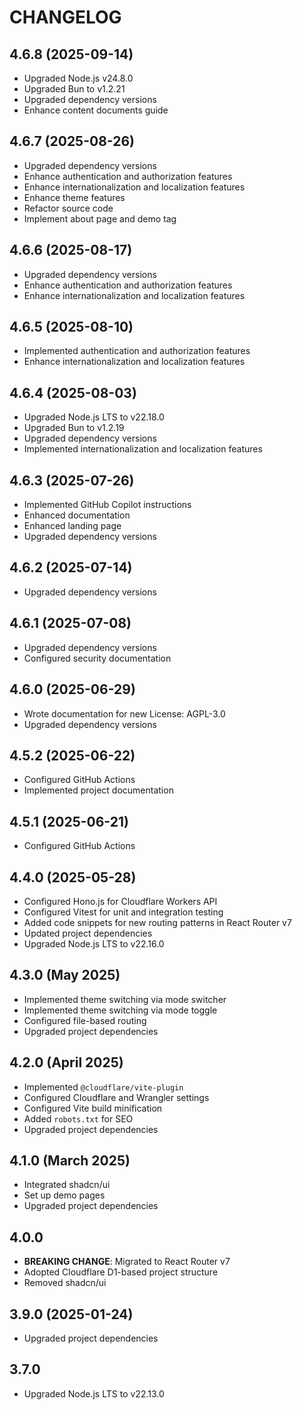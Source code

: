 # CHANGELOG

## 4.6.8 (2025-09-14)

- Upgraded Node.js v24.8.0
- Upgraded Bun to v1.2.21
- Upgraded dependency versions
- Enhance content documents guide

## 4.6.7 (2025-08-26)

- Upgraded dependency versions
- Enhance authentication and authorization features
- Enhance internationalization and localization features
- Enhance theme features
- Refactor source code
- Implement about page and demo tag

## 4.6.6 (2025-08-17)

- Upgraded dependency versions
- Enhance authentication and authorization features
- Enhance internationalization and localization features

## 4.6.5 (2025-08-10)

- Implemented authentication and authorization features
- Enhance internationalization and localization features

## 4.6.4 (2025-08-03)

- Upgraded Node.js LTS to v22.18.0
- Upgraded Bun to v1.2.19
- Upgraded dependency versions
- Implemented internationalization and localization features

## 4.6.3 (2025-07-26)

- Implemented GitHub Copilot instructions
- Enhanced documentation
- Enhanced landing page
- Upgraded dependency versions

## 4.6.2 (2025-07-14)

- Upgraded dependency versions

## 4.6.1 (2025-07-08)

- Upgraded dependency versions
- Configured security documentation

## 4.6.0 (2025-06-29)

- Wrote documentation for new License: AGPL-3.0
- Upgraded dependency versions

## 4.5.2 (2025-06-22)

- Configured GitHub Actions
- Implemented project documentation

## 4.5.1 (2025-06-21)

- Configured GitHub Actions

## 4.4.0 (2025-05-28)

- Configured Hono.js for Cloudflare Workers API
- Configured Vitest for unit and integration testing
- Added code snippets for new routing patterns in React Router v7
- Updated project dependencies
- Upgraded Node.js LTS to v22.16.0

## 4.3.0 (May 2025)

- Implemented theme switching via mode switcher
- Implemented theme switching via mode toggle
- Configured file-based routing
- Upgraded project dependencies

## 4.2.0 (April 2025)

- Implemented `@cloudflare/vite-plugin`
- Configured Cloudflare and Wrangler settings
- Configured Vite build minification
- Added `robots.txt` for SEO
- Upgraded project dependencies

## 4.1.0 (March 2025)

- Integrated shadcn/ui
- Set up demo pages
- Upgraded project dependencies

## 4.0.0

- **BREAKING CHANGE**: Migrated to React Router v7
- Adopted Cloudflare D1-based project structure
- Removed shadcn/ui

## 3.9.0 (2025-01-24)

- Upgraded project dependencies

## 3.7.0

- Upgraded Node.js LTS to v22.13.0
